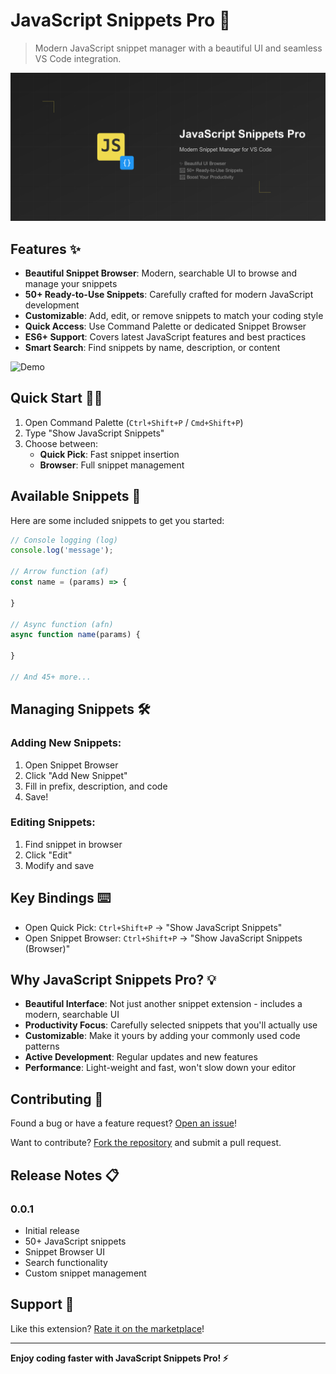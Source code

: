 # JavaScript Snippets Pro 🚀

> Modern JavaScript snippet manager with a beautiful UI and seamless VS Code integration.

![Banner](media/js-snippets-banner.png)

## Features ✨

- **Beautiful Snippet Browser**: Modern, searchable UI to browse and manage your snippets
- **50+ Ready-to-Use Snippets**: Carefully crafted for modern JavaScript development
- **Customizable**: Add, edit, or remove snippets to match your coding style
- **Quick Access**: Use Command Palette or dedicated Snippet Browser
- **ES6+ Support**: Covers latest JavaScript features and best practices
- **Smart Search**: Find snippets by name, description, or content

![Demo](media/demo.gif)

## Quick Start 🏃‍♂️

1. Open Command Palette (`Ctrl+Shift+P` / `Cmd+Shift+P`)
2. Type "Show JavaScript Snippets"
3. Choose between:
   - **Quick Pick**: Fast snippet insertion
   - **Browser**: Full snippet management

## Available Snippets 📝

Here are some included snippets to get you started:

```javascript
// Console logging (log)
console.log('message');

// Arrow function (af)
const name = (params) => {
    
}

// Async function (afn)
async function name(params) {
    
}

// And 45+ more...
```

## Managing Snippets 🛠️

### Adding New Snippets:
1. Open Snippet Browser
2. Click "Add New Snippet"
3. Fill in prefix, description, and code
4. Save!

### Editing Snippets:
1. Find snippet in browser
2. Click "Edit"
3. Modify and save

## Key Bindings ⌨️

- Open Quick Pick: `Ctrl+Shift+P` → "Show JavaScript Snippets"
- Open Snippet Browser: `Ctrl+Shift+P` → "Show JavaScript Snippets (Browser)"

## Why JavaScript Snippets Pro? 💡

- **Beautiful Interface**: Not just another snippet extension - includes a modern, searchable UI
- **Productivity Focus**: Carefully selected snippets that you'll actually use
- **Customizable**: Make it yours by adding your commonly used code patterns
- **Active Development**: Regular updates and new features
- **Performance**: Light-weight and fast, won't slow down your editor

## Contributing 🤝

Found a bug or have a feature request? [Open an issue](https://github.com/Shellomo/vscode_ext_javascript-snippets-pro/issues)!

Want to contribute? [Fork the repository](https://github.com/Shellomo/vscode_ext_javascript-snippets-pro) and submit a pull request.

## Release Notes 📋

### 0.0.1
- Initial release
- 50+ JavaScript snippets
- Snippet Browser UI
- Search functionality
- Custom snippet management

## Support 💪

Like this extension? [Rate it on the marketplace](https://marketplace.visualstudio.com/items?itemName=Shellomo.js-snippets-pro)!

---

**Enjoy coding faster with JavaScript Snippets Pro! ⚡**